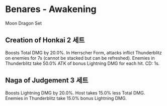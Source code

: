 # Benares - Awakening

Moon Dragon Set

## Creation of Honkai 2 세트

Boosts Total DMG by 20.0%. In Herrscher Form, attacks inflict Thunderblitz on enemies for 7s (cannot be stacked but can be refreshed). Enemies in Thunderblitz take 50.0% ATK of bonus Lightning DMG for each hit. CD: 1s.

## Naga of Judgement 3 세트

Boosts Lightning DMG by 20.0%. Host takes 15.0% less Total DMG. Enemies in Thunderblitz take 15.0% bonus Lightning DMG.
